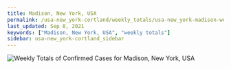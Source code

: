 ```yaml
---
title: Madison, New York, USA
permalink: /usa-new_york-cortland/weekly_totals/usa-new_york-madison-weekly_totals.html
last_updated: Sep 8, 2021
keywords: ["Madison, New York, USA", "weekly totals"]
sidebar: usa-new_york-cortland_sidebar
---
```


![Weekly Totals of Confirmed Cases for Madison, New York, USA](/covid_tracker/images/graphs/usa-new_york-madison-weekly_totals_graph.png)
